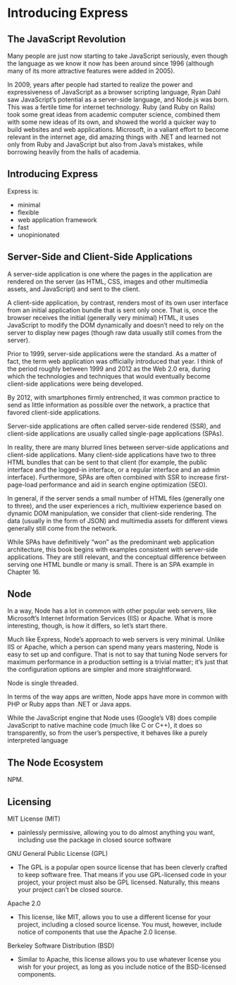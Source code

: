 # Introducing Express

## The JavaScript Revolution

Many people are just now starting to take JavaScript seriously, even though the language as we know it now has been around since 1996 (although many of its more attractive features were added in 2005).

In 2009, years after people had started to realize the power and expressiveness of JavaScript as a browser scripting language, Ryan Dahl saw JavaScript’s potential as a server-side language, and Node.js was born. This was a fertile time for internet technology. Ruby (and Ruby on Rails) took some great ideas from academic computer science, combined them with some new ideas of its own, and showed the world a quicker way to build websites and web applications. Microsoft, in a valiant effort to become relevant in the internet age, did amazing things with .NET and learned not only from Ruby and JavaScript but also from Java’s mistakes, while borrowing heavily from the halls of academia.

## Introducing Express

Express is:
- minimal
- flexible
- web application framework
- fast
- unopinionated

## Server-Side and Client-Side Applications

A server-side application is one where the pages in the application are rendered on the server (as HTML, CSS, images and other multimedia assets, and JavaScript) and sent to the client. 

A client-side application, by contrast, renders most of its own user interface from an initial application bundle that is sent only once. That is, once the browser receives the initial (generally very minimal) HTML, it uses JavaScript to modify the DOM dynamically and doesn’t need to rely on the server to display new pages (though raw data usually still comes from the server).

Prior to 1999, server-side applications were the standard. As a matter of fact, the term web application was officially introduced that year. I think of the period roughly between 1999 and 2012 as the Web 2.0 era, during which the technologies and techniques that would eventually become client-side applications were being developed. 

By 2012, with smartphones firmly entrenched, it was common practice to send as little information as possible over the network, a practice that favored client-side applications.

Server-side applications are often called server-side rendered (SSR), and client-side applications are usually called single-page applications (SPAs).

In reality, there are many blurred lines between server-side applications and client-side applications. Many client-side applications have two to three HTML bundles that can be sent to that client (for example, the public interface and the logged-in interface, or a regular interface and an admin interface). Furthermore, SPAs are often combined with SSR to increase first-page-load performance and aid in search engine optimization (SEO).

In general, if the server sends a small number of HTML files (generally one to three), and the user experiences a rich, multiview experience based on dynamic DOM manipulation, we consider that client-side rendering. The data (usually in the form of JSON) and multimedia assets for different views generally still come from the network.

While SPAs have definitively “won” as the predominant web application architecture, this book begins with examples consistent with server-side applications. They are still relevant, and the conceptual difference between serving one HTML bundle or many is small. There is an SPA example in Chapter 16.

## Node

In a way, Node has a lot in common with other popular web servers, like Microsoft’s Internet Information Services (IIS) or Apache. What is more interesting, though, is how it differs, so let’s start there.

Much like Express, Node’s approach to web servers is very minimal. Unlike IIS or Apache, which a person can spend many years mastering, Node is easy to set up and configure. That is not to say that tuning Node servers for maximum performance in a production setting is a trivial matter; it’s just that the configuration options are simpler and more straightforward.

Node is single threaded.

In terms of the way apps are written, Node apps have more in common with PHP or Ruby apps than .NET or Java apps.

While the JavaScript engine that Node uses (Google’s V8) does compile JavaScript to native machine code (much like C or C++), it does so transparently, so from the user’s perspective, it behaves like a purely interpreted language

## The Node Ecosystem

NPM. 

## Licensing

MIT License (MIT)

* painlessly permissive, allowing you to do almost anything you want, including use the package in closed source software

GNU General Public License (GPL)

* The GPL is a popular open source license that has been cleverly crafted to keep software free. That means if you use GPL-licensed code in your project, your project must also be GPL licensed. Naturally, this means your project can’t be closed source.

Apache 2.0

* This license, like MIT, allows you to use a different license for your project, including a closed source license. You must, however, include notice of components that use the Apache 2.0 license.

Berkeley Software Distribution (BSD)

* Similar to Apache, this license allows you to use whatever license you wish for your project, as long as you include notice of the BSD-licensed components.